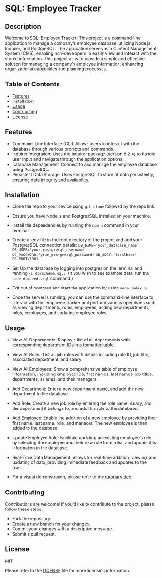 # SQL: Employee Tracker


## Description

Welcome to SQL: Employee Tracker! This project is a command-line application to manage a company's employee database, utilizing Node.js, Inquirer, and PostgreSQL. The application serves as a Content Management System (CMS), enabling non-developers to easily view and interact with the stored information.
This project aims to provide a simple and effective solution for managing a company's employee information, enhancing organizational capabilities and planning processes.


## Table of Contents

- [Features](#features)
- [Installation](#installation)
- [Usage](#usage)
- [Contributing](#contributing)
- [License](#license)


## Features

- Command-Line Interface (CLI): Allows users to interact with the database through various prompts and commands.
- Inquirer Integration: Uses the Inquirer package (version 8.2.4) to handle user input and navigate through the application options.
- Database Management: Connect to and manage the employee database using PostgreSQL.
- Persistent Data Storage: Uses PostgreSQL to store all data persistently, ensuring data integrity and availability.


## Installation

- Clone the repo to your device using `git clone` followed by the repo link.

- Ensure you have Node.js and PostgresSQL installed on your machine. 

- Install the dependencies by running the `npm i` command in your terminal.

- Create a .env file in the root directory of the project and add your PostgresSQL connection details:
`DB_NAME='your_database_name'`
`DB_USER='your_postgresql_username'`
`DB_PASSWORD='your_postgresql_password'`
`DB_HOST='localhost'`
`DB_PORT=3001`

- Set Up the database by logging into postgres on the terminal and running `\i db/schema.sql;`. (If you wish to see example data, run the `node db/seeds.sql` command.) 

- Exit out of postgres and start the application by using `node index.js`.

- Once the server is running, you can use the command-line interface to interact with the employee tracker and perform various operations such as viewing departments, roles, employees, adding new departments, roles, employees, and updating employee roles.



## Usage

- View All Departments: Display a list of all departments with corresponding department IDs in a formatted table.

- View All Roles: List all job roles with details including role ID, job title, associated department, and salary.

- View All Employees: Show a comprehensive table of employee information, including employee IDs, first names, last names, job titles, departments, salaries, and their managers.

- Add Department: Enter a new department name, and add the new department to the database.

- Add Role: Create a new job role by entering the role name, salary, and the department it belongs to, and add this role to the database.

- Add Employee: Enable the addition of a new employee by providing their first name, last name, role, and manager. The new employee is then added to the database.

- Update Employee Role: Facilitate updating an existing employee’s role by selecting the employee and their new role from a list, and update this information in the database.

- Real-Time Data Management: Allows for real-time addition, viewing, and updating of data, providing immediate feedback and updates to the user.

- For a visual demonstration, please refer to the [tutorial video](https://drive.google.com/file/d/1SBg8336SW4sdEkSXoqRVzBZ4hSvWqqNg/view?usp=drive_link).



## Contributing

Contributions are welcome! If you'd like to contribute to the project, please follow these steps:
- Fork the repository.
- Create a new branch for your changes.
- Commit your changes with a descriptive message.
- Submit a pull request.


## License

[MIT]((https://opensource.org/licenses/MIT)) 

Please refer to the [LICENSE](./LICENSE) file for more licensing information.



